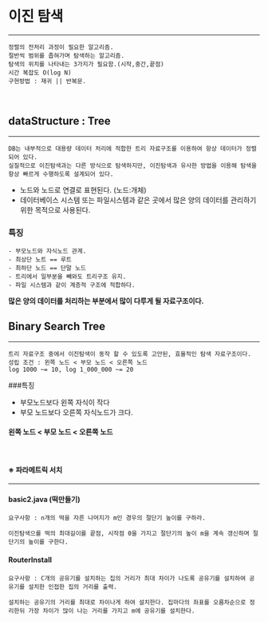 # 이진 탐색

---

    정렬의 전처리 과정이 필요한 알고리즘.
    절반씩 범위를 좁혀가며 탐색하는 알고리즘.
    탐색의 위치를 나타내는 3가지가 필요함.(시작,중간,끝점)
    시간 복잡도 O(log N)
    구현방법 : 재귀 || 반복문.

<br>

## dataStructure : Tree

---
    DB는 내부적으로 대용량 데이터 처리에 적합한 트리 자료구조를 이용하여 항상 데이터가 정렬되어 있다.
    실질적으로 이진탐색과는 다른 방식으로 탐색하지만, 이진탐색과 유사한 방법을 이용해 탐색을 항상 빠르게 수행하도록 설계되어 있다.
    
- 노드와 노드로 연결로 표현된다. (노드:개체)
- 데이터베이스 시스템 또는 파일시스템과 같은 곳에서 많은 양의 데이터를 관리하기 위한 목적으로 사용된다.

### 특징
    - 부모노드와 자식노드 관계.
    - 최상단 노트 == 루트
    - 최하단 노드 == 단말 노드
    - 트리에서 일부분을 빼와도 트리구조 유지.
    - 파일 시스템과 같이 계층적 구조에 적합하다.

**많은 양의 데이터를 처리하는 부분에서 많이 다루게 될 자료구조이다.**
<br>

## Binary Search Tree

---
    트리 자료구조 중에서 이진탐색이 동작 할 수 있도록 고안된, 효율적인 탐색 자료구조이다.
    성립 조건 : 왼쪽 노드 < 부모 노드 < 오른쪽 노드
    log 1000 ~= 10, log 1_000_000 ~= 20

###특징

- 부모노드보다 왼쪽 자식이 작다
- 부모 노드보다 오른쪽 자식노드가 크다.

#### 왼쪽 노드 < 부모 노드 < 오른쪽 노드

<br>


#### ※ 파라메트릭 서치

---

#### basic2.java (떡만들기)

    요구사항 : n개의 떡을 자른 나머지가 m인 경우의 절단기 높이를 구하라.
    
`이진탐색으롤 떡의 최대길이를 끝점, 시작점 0을 가지고 절단기의 높이 m을 계속 갱신하며 절단기의 높이를 구한다.`



#### RouterInstall    
    요구사항 : C개의 공유기를 설치하는 집의 거리가 최대 차이가 나도록 공유기를 설치하여 공유기를 설치한 인접한 집의 거리를 출력.
    
`설치하는 공유기의 거리를 최대로 차이나게 하여 설치한다. 집마다의 좌표를 오름차순으로 정리한뒤 가장 차이가 많이 나는 거리를 가지고 m에 공유기를 설치한다.`